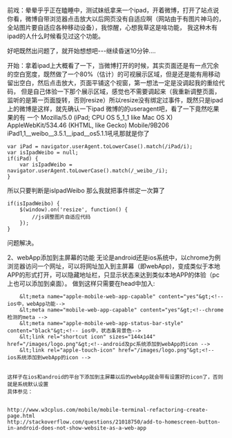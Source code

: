 前戏：晕晕乎乎正在瞌睡中，测试妹纸拿来一个ipad，开着微博，打开了站点说你看，微博自带浏览器点击放大以后网页没有自适应啊（网站由于有图片神马的，全站图片要自适应各种移动设备），我惊醒，心想我草这是啥功能，
我这种木有ipad的人什么时候看见过这个功能。

好吧既然出问题了，就开始想想吧---继续昏迷10分钟....

开始：拿着ipad上大概看了一下，当微博打开的时候，其实页面还是有一点冗余的空白宽度，既然做了一个80%（估计）的可视展示区域，但是还是能有用移动留出空白，然后点击放大，页面平铺这个视窗，第一想法一定是没调起我的重绘代码，
但是自己体验一下那个展示区域，感觉也不需要调起来（我重新调整页面，监听的是第一页面旋转，否则resize）所以resize没有绑定过事件，既然只是ipad上的微博是这样，就先确认一下ipad 微博的的useragent吧，看了一下竟然吃果果的有
一个 Mozilla/5.0 (iPad; CPU OS 5_1_1 like Mac OS X) AppleWebKit/534.46 (KHTML, like Gecko) Mobile/9B206 iPad1,1__weibo__3.5.1__ipad__os5.1.1吼吼那就是你了


	var iPad = navigator.userAgent.toLowerCase().match(/iPad/i);   
	var isIpadWeibo = null;
	if(iPad) {
		var isIpadWeibo = navigator.userAgent.toLowerCase().match(/_weibo_/i);
	}


所以只要判断是isIpadWeibo 那么我就把事件绑定一次算了

	if(isIpadWeibo) {
		$(window).on('resize', function() {
			//js调整图片自适应代码
		});	
	}
问题解决。


2、webApp添加到主屏幕的功能
    无论是android还是ios系统中，以chrome为例 浏览器访问一个网址，可以将网址加入到主屏幕（即webApp)，变成类似于本地APP的形式打开，可以隐藏地址栏，只显示状态来达到类似本地APP的体验（pc上也可以添加到桌面）。
    做到这样只需要在head中加入:
    
        &lt;meta name="apple-mobile-web-app-capable" content="yes"&gt;<!-- ios中，webApp功能-->
        &lt;meta name="mobile-web-app-capable" content="yes"&gt;<!--chrome检测的meta -->
        &lt;meta name="apple-mobile-web-app-status-bar-style" content="black"&gt;<!-- ios中，状态条背景色-->
        &lt;link rel="shortcut icon" sizes="144x144" href="/images/logo.png"&gt;<!--android及pc系统添加到webApp的icon -->
        &lt;link rel="apple-touch-icon" href="/images/logo.png"&gt;<!-- ios系统添加到webApp的icon -->
        
        
    这样子在ios和android的平台下添加到主屏幕以后的webApp就会带有设置好的icon了，否则就是系统默认设置
    具体参见：
    
    
    http://www.w3cplus.com/mobile/mobile-terminal-refactoring-create-page.html
    http://stackoverflow.com/questions/21018750/add-to-homescreen-button-in-android-does-not-show-website-as-a-web-app

